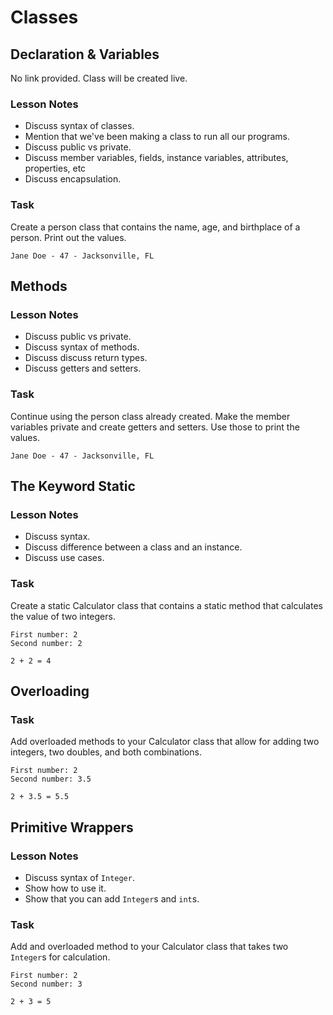 # Classes

## Declaration & Variables

No link provided. Class will be created live.

### Lesson Notes

- Discuss syntax of classes.
- Mention that we've been making a class to run all our programs.
- Discuss public vs private.
- Discuss member variables, fields, instance variables, attributes, properties, etc
- Discuss encapsulation.

### Task

Create a person class that contains the name, age, and birthplace of a person. Print out the values.

```
Jane Doe - 47 - Jacksonville, FL
```

## Methods

### Lesson Notes

- Discuss public vs private.
- Discuss syntax of methods.
- Discuss discuss return types.
- Discuss getters and setters.

### Task

Continue using the person class already created. Make the member variables private and create getters and setters. Use those to print the values.

```
Jane Doe - 47 - Jacksonville, FL
```

## The Keyword Static

### Lesson Notes

- Discuss syntax.
- Discuss difference between a class and an instance.
- Discuss use cases.

### Task

Create a static Calculator class that contains a static method that calculates the value of two integers.

```
First number: 2
Second number: 2

2 + 2 = 4
```

## Overloading

### Task

Add overloaded methods to your Calculator class that allow for adding two integers, two doubles, and both combinations.

```
First number: 2
Second number: 3.5

2 + 3.5 = 5.5
```

## Primitive Wrappers

### Lesson Notes

- Discuss syntax of `Integer`.
- Show how to use it.
- Show that you can add `Integer`s and `int`s.

### Task

Add and overloaded method to your Calculator class that takes two `Integer`s for calculation.

```
First number: 2
Second number: 3

2 + 3 = 5
```